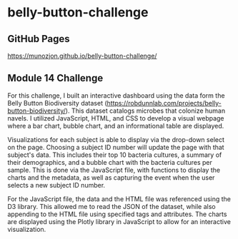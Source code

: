 # belly-button-challenge

## GitHub Pages
https://munozjon.github.io/belly-button-challenge/

## Module 14 Challenge
For this challenge, I built an interactive dashboard using the data form the Belly Button Biodiversity dataset (https://robdunnlab.com/projects/belly-button-biodiversity/). This dataset catalogs microbes that colonize human navels. I utilized JavaScript, HTML, and CSS to develop a visual webpage where a bar chart, bubble chart, and an informational table are displayed.

Visualizations for each subject is able to display via the drop-down select on the page. Choosing a subject ID number will update the page with that subject's data. This includes their top 10 bacteria cultures, a summary of their demographics, and a bubble chart with the bacteria cultures per sample. This is done via the JavaScript file, with functions to display the charts and the metadata, as well as capturing the event when the user selects a new subject ID number.

For the JavaScript file, the data and the HTML file was referenced using the D3 library. This allowed me to read the JSON of the dataset, while also appending to the HTML file using specified tags and attributes. The charts are displayed using the Plotly library in JavaScript to allow for an interactive visualization.
